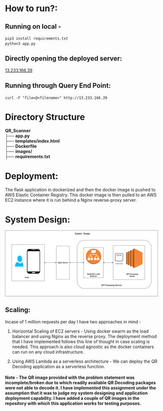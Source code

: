 # How to run?:

## Running on local -

`pip3 install requirements.txt` <br>
`python3 app.py`

## Directly opening the deployed server:

<a href="http://13.233.166.39">13.233.166.39</a>

## Running through Query End Point:

`curl -F "file=@<filename>" http://13.233.166.39`

# Directory Structure

**QR_Scanner** <br>
├── **app.py** <br>
├── **templates/index.html** <br>
├── **Dockerfile** <br>
├── **images/** <br>
├── **requirements.txt** <br>

# Deployment:
The flask application in dockerized and then the docker image is pushed to AWS Elastic Container Registry. 
This docker image is then pulled to an AWS EC2 instance where it is run behind a Nginx reverse-proxy server. 

# System Design:

<img src="./QRSCanner.png">

## Scaling:

Incase of 1 million requests per day I have two approaches in mind - 

1. Horizontal Scaling of EC2 servers - Using docker swarm as the load balancer and using Nginx as the reverse proxy. The deployment method that I have implemented follows this line of thought in case scaling is needed. This approach is also cloud agnostic as the docker containers can run on any cloud infrastructure.

2. Using AWS Lambda as a serverless architecture - We can deploy the QR Decoding application as a serverless function.



#### Note - The QR image provided with the problem statement was incomplete/broken due to which readily available QR Decoding packages were not able to decode it. I have implemented this assignment under the assumption that it was to judge my system designing and application deployment capability. I have added a couple of QR images in the repository with which this application works for testing purposes.  

